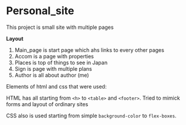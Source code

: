 # Personal_site
This project is small site with multiple pages

**Layout**
1) Main_page is start page which ahs links to every other pages
2) Accom is a page with properties
3) Places is top of things to see in Japan
4) Sign is page with multiple plans
5) Author is all about author (me)

Elements of html and css that were used:

HTML has all starting from `<h>` to `<table>` and `<footer>`. 
Tried to mimick forms and layout of ordinary sites
  
CSS also is used starting from simple `background-color` to
`flex-boxes`.
